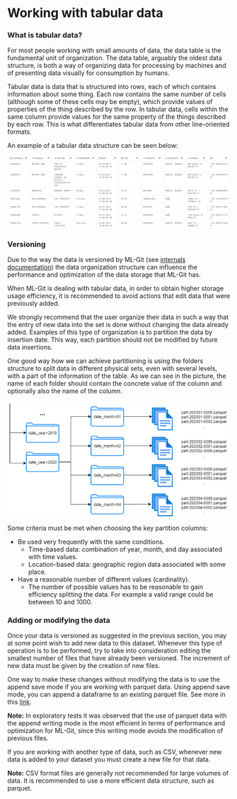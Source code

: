 # Working with tabular data #


### <a name="what-is-tabular-data"> What is tabular data? </a> ###

For most people working with small amounts of data, the data table is the fundamental unit of organization.
The data table, arguably the oldest data structure, is both a way of organizing data for processing by machines and of presenting data visually for consumption by humans.

Tabular data is data that is structured into rows, each of which contains information about some thing. 
Each row contains the same number of cells (although some of these cells may be empty), which provide values of properties of the thing described by the row. 
In tabular data, cells within the same column provide values for the same property of the things described by each row. This is what differentiates tabular data from other line-oriented formats.

An example of a tabular data structure can be seen below:

![tabular_data_example](tabular_data.png)


### <a name="versioning-tabular-data"> Versioning </a> ###

Due to the way the data is versioned by ML-Git (see [internals documentation](../mlgit_internals.md)) the data organization structure can influence the performance and optimization of the data storage that ML-Git has.

When ML-Git is dealing with tabular data, in order to obtain higher storage usage efficiency, it is recommended to avoid actions that edit data that were previously added.​

We strongly recommend that the user organize their data in such a way that the entry of new data into the set is done without changing the data already added. Examples of this type of organization is to partition the data by insertion date. This way, each partition should not be modified by future data insertions.​

One good way how we can achieve partitioning is using the folders structure to split data in different physical sets, even with several levels, 
with a part of the information of the table. As we can see in the picture, the name of each folder should contain the concrete value of the column 
and optionally also the name of the column.

![tabular_data_example](partioned_data.png)

Some criteria must be met when choosing the key partition columns:

- Be used very frequently with the same conditions.
    - Time-based data: combination of year, month, and day associated with time values.
    - Location-based data: geographic region data associated with some place.
- Have a reasonable number of different values (cardinality).
    - The number of possible values has to be reasonable to gain efficiency splitting the data. For example a valid range could be between 10 and 1000.
    

### <a name="editing-tabular-data"> Adding or modifying the data </a> ###

Once your data is versioned as suggested in the previous section, you may at some point wish to add new data to this dataset. 
Whenever this type of operation is to be performed, try to take into consideration editing the smallest number of files that have already been versioned.
The increment of new data must be given by the creation of new files.

One way to make these changes without modifying the data is to use the append save mode if you are working with parquet data.
Using append save mode, you can append a dataframe to an existing parquet file. See more in this [link](https://spark.apache.org/docs/1.4.0/api/java/org/apache/spark/sql/SaveMode.html).

**Note:** 
In exploratory tests it was observed that the use of parquet data with the append writing mode is the most efficient in terms of performance and optimization for ML-Git, since this writing mode avoids the modification of previous files.

If you are working with another type of data, such as CSV, whenever new data is added to your dataset you must create a new file for that data.

**Note:**
CSV format files are generally not recommended for large volumes of data. It is recommended to use a more efficient data structure, such as parquet. 
